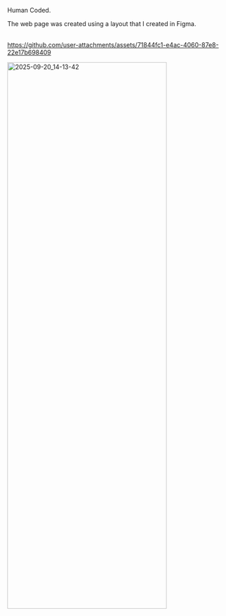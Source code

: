 Human Coded.

The web page was created using a layout that I created in Figma.
<br>
<br>


https://github.com/user-attachments/assets/71844fc1-e4ac-4060-87e8-22e17b698409


<img width="363" height="1242" alt="2025-09-20_14-13-42" src="https://github.com/user-attachments/assets/91a3449c-828d-49ec-bc3f-0ec2f2efcce2" />

